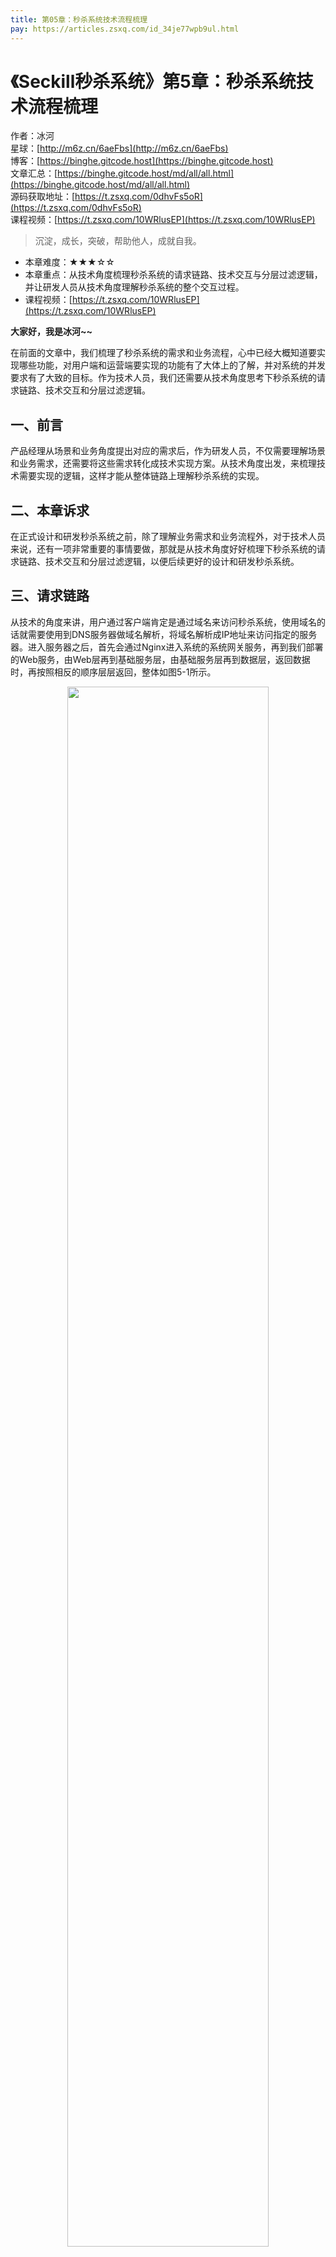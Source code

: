 ```yaml
---
title: 第05章：秒杀系统技术流程梳理
pay: https://articles.zsxq.com/id_34je77wpb9ul.html
---
```


# 《Seckill秒杀系统》第5章：秒杀系统技术流程梳理

作者：冰河
<br/>星球：[http://m6z.cn/6aeFbs](http://m6z.cn/6aeFbs)
<br/>博客：[https://binghe.gitcode.host](https://binghe.gitcode.host)
<br/>文章汇总：[https://binghe.gitcode.host/md/all/all.html](https://binghe.gitcode.host/md/all/all.html)
<br/>源码获取地址：[https://t.zsxq.com/0dhvFs5oR](https://t.zsxq.com/0dhvFs5oR)
<br/>课程视频：[https://t.zsxq.com/10WRlusEP](https://t.zsxq.com/10WRlusEP)

> 沉淀，成长，突破，帮助他人，成就自我。

* 本章难度：★★★☆☆
* 本章重点：从技术角度梳理秒杀系统的请求链路、技术交互与分层过滤逻辑，并让研发人员从技术角度理解秒杀系统的整个交互过程。
* 课程视频：[https://t.zsxq.com/10WRlusEP](https://t.zsxq.com/10WRlusEP)

**大家好，我是冰河~~**

在前面的文章中，我们梳理了秒杀系统的需求和业务流程，心中已经大概知道要实现哪些功能，对用户端和运营端要实现的功能有了大体上的了解，并对系统的并发要求有了大致的目标。作为技术人员，我们还需要从技术角度思考下秒杀系统的请求链路、技术交互和分层过滤逻辑。

## 一、前言

产品经理从场景和业务角度提出对应的需求后，作为研发人员，不仅需要理解场景和业务需求，还需要将这些需求转化成技术实现方案。从技术角度出发，来梳理技术需要实现的逻辑，这样才能从整体链路上理解秒杀系统的实现。

## 二、本章诉求

在正式设计和研发秒杀系统之前，除了理解业务需求和业务流程外，对于技术人员来说，还有一项非常重要的事情要做，那就是从技术角度好好梳理下秒杀系统的请求链路、技术交互和分层过滤逻辑，以便后续更好的设计和研发秒杀系统。

## 三、请求链路

从技术的角度来讲，用户通过客户端肯定是通过域名来访问秒杀系统，使用域名的话就需要使用到DNS服务器做域名解析，将域名解析成IP地址来访问指定的服务器。进入服务器之后，首先会通过Nginx进入系统的系统网关服务，再到我们部署的Web服务，由Web层再到基础服务层，由基础服务层再到数据层，返回数据时，再按照相反的顺序层层返回，整体如图5-1所示。

<div align="center">
    <img src="https://binghe.gitcode.host/images/project/seckill/scekill-2023-05-09-001.png?raw=true" width="80%">
    <br/>
</div>

由图5-1可以看出，在用户访问秒杀系统时，请求流量首先会通过DNS将域名解析成IP地址，通过IP地址访问到服务器。进入Nginx，由Nginx进行一系列的负载均衡和限流等功能，到达系统的业务网关，通过业务网关进行路由、限流、服务降级以及风控等，进入到Web服务，Web服务会对外提供交互接口，解析接收的请求数据，以及聚合查询的数据等。随后进入到基础服务，基础服务的功能比较单一和灵活，基本都是一些简单的业务处理。最后会进入数据服务层，数据服务主要就是存储、操作和查询数据，可以包含Redis、MySQL和其他数据服务。

## 四、技术交互

了解了请求的链路后，还要从技术角度了解下，用户在秒杀系统中抢购商品时，与系统发生了怎样的交互，整体上可以总结成如图5-2所示的交互流程图。

<div align="center">
    <img src="https://binghe.gitcode.host/images/project/seckill/scekill-2023-05-09-002.png?raw=true" width="80%">
    <br/>
</div>

由图5-2可以看出，用户参与系统秒杀时，主要的交互逻辑如下所示。

## 查看完整文章

加入[冰河技术](http://m6z.cn/6aeFbs)知识星球，解锁完整技术文章与完整代码